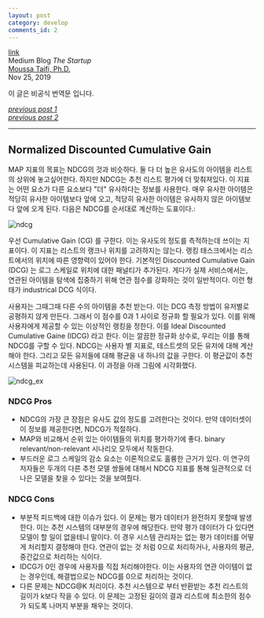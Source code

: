 ```yaml
---
layout: post
category: develop
comments_id: 2
---
```

[link](https://medium.com/swlh/rank-aware-recsys-evaluation-metrics-5191bba16832)  
Medium Blog *The Startup*  
[Moussa Taifi, Ph.D.](https://farmi.medium.com)     
Nov 25, 2019

이 글은 비공식 번역문 입니다.

*[previous post 1](https://yongqyu.github.io/mldl-mrr-vs-map-vs-ndcg-rank-aware-evaluation-metrics-and-when-to-use-them-1.html)*  
*[previous post 2](https://yongqyu.github.io/mldl-mrr-vs-map-vs-ndcg-rank-aware-evaluation-metrics-and-when-to-use-them-2.html)*

-----------------------------------------------------

## Normalized Discounted Cumulative Gain

MAP 지표의 목표는 NDCG의 것과 비슷하다. 둘 다 더 높은 유사도의 아이템을 리스트의 상위에 놓고싶어한다. 하지만 NDCG는 추천 리스트 평가에 더 맞춰져있다. 이 지표는 어떤 요소가 다른 요소보다 "더" 유사하다는 정보를 사용한다. 매우 유사한 아이템은 적당히 유사한 아이템보다 앞에 오고, 적당히 유사한 아이템은 유사하지 않은 아이템보다 앞에 오게 된다. 다음은 NDCG를 순서대로 계산하는 도표이다.:

![ndcg](https://miro.medium.com/max/700/1*_a_YsiSw6K1whOzTYYq_Ag.png)

우선 Cumulative Gain (CG) 를 구한다. 이는 유사도의 정도를 측적하는데 쓰이는 지표이다. 이 지표는 리스트의 랭크나 위치를 고려하지는 않는다. 랭킹 태스크에서는 리스트에서의 위치에 따른 영향력이 있어야 한다. 기본적인 Discounted Cumulative Gain (DCG) 는 로그 스케일로 위치에 대한 패널티가 추가된다. 게다가 실제 서비스에서는, 연관된 아이템을 탐색에 집중하기 위해 연관 점수를 강화하는 것이 일반적이다. 이런 형태가 industrical DCG 식이다.

사용자는 그때그때 다른 수의 아이템을 추천 받는다. 이는 DCG 측정 방법이 유저별로 공평하지 않게 만든다. 그래서 이 점수를 0과 1 사이로 정규화 할 필요가 있다. 이를 위해 사용자에게 제공할 수 있는 이상적인 랭킹을 정한다. 이를 Ideal Discounted Cumulative Gaine (IDCG) 라고 한다. 이는 깔끔한 정규화 상수로, 우리는 이를 통해 NDCG를 구할 수 있다. NDCG는 사용자 별 지표로, 테스트셋의 모든 유저에 대해 계산해야 한다. 그리고 모든 유저들에 대해 평균을 내 하나의 값을 구한다. 이 평균값이 추천 시스템을 피교하는데 사용된다. 이 과정을 아래 그림에 시각화했다.

![ndcg_ex](https://miro.medium.com/max/700/1*W6cQB2kozFxedqVu9lpSVw.png)

### NDCG Pros
* NDCG의 가장 큰 장점은 유사도 값의 정도를 고려한다는 것이다. 만약 데이터셋이 이 정보를 제공한다면, NDCG가 적절하다.
* MAP와 비교해서 순위 있는 아이템들의 위치를 평가하기에 좋다. binary relevant/non-relevant 시나리오 모두에서 작동한다.
* 부드러운 로그 스케일의 감소 요소는 이론적으로도 훌륭한 근거가 있다. 이 연구의 저자들은 두개의 다른 추천 모델 쌍들에 대해서 NDCG 지표를 통해 일관적으로 더 나은 모델을 찾을 수 있다는 것을 보여줬다.
  
### NDCG Cons
* 부분적 피드백에 대한 이슈가 있다. 이 문제는 평가 데이터가 완전하지 못할때 발생한다. 이는 추천 시스템의 대부분의 경우에 해당한다. 만약 평가 데이터가 다 있다면 모델이 할 일이 없을테니 말이다. 이 경우 시스템 관리자는 없는 평가 데이터를 어떻게 처리할지 결정해야 한다. 연관이 없는 것 처럼 0으로 처리하거나, 사용자의 평균,중간값으로 처리하는 식이다.
* IDCG가 0인 경우에 사용자를 직접 처리해야한다. 이는 사용자의 연관 아이템이 없는 경우인데, 해결법으로는 NDCG를 0으로 처리하는 것이다. 
* 다른 문제는 NDCG@K 처리이다. 추천 시스템으로 부터 반환받는 추천 리스트의 길이가 k보다 작을 수 있다. 이 문제는 고정된 길이의 결과 리스트에 최소한의 점수가 되도록 나머지 부분을 채우는 것이다.
  

